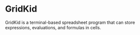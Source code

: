 # GridKid
GridKid is a terminal-based spreadsheet program that can store expressions, evaluations, and formulas in cells.
